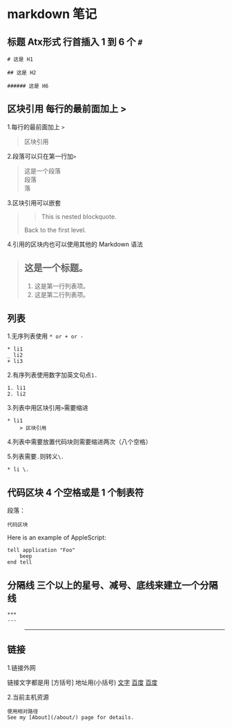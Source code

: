 # markdown 笔记

## 标题 Atx形式 行首插入 1 到 6 个 `#`
```
# 这是 H1

## 这是 H2

###### 这是 H6
```

## 区块引用 每行的最前面加上 >
1.每行的最前面加上 `>`
> 区块引用

2.段落可以只在第一行加`>`
>这是一个段落  
段落  
落  

3.区块引用可以嵌套
>
> > This is nested blockquote.
>
> Back to the first level.

4.引用的区块内也可以使用其他的 Markdown 语法
> ## 这是一个标题。
> 
> 1.   这是第一行列表项。
> 2.   这是第二行列表项。

## 列表
1.无序列表使用 `* or + or -`
```
* li1
_ li2
+ li3
```

2.有序列表使用数字加英文句点`1.`
```
1. li1
2. li2
```  

3.列表中用区块引用`>`需要缩进
```
* li1
	> 区块引用
```

4.列表中需要放置代码块则需要缩进两次（八个空格）

5.列表需要`.`则转义`\.`
```
* li \.
```

## 代码区块 4 个空格或是 1 个制表符
段落：

    代码区块

Here is an example of AppleScript:

    tell application "Foo"
        beep
    end tell

## 分隔线 三个以上的星号、减号、底线来建立一个分隔线
    ***
    ---
> ---

## 链接
1.链接外网
 
   链接文字都是用 [方括号]
    地址用(小括号)
    [文字](地址 "title")
    [百度](www.baidu.com "baidu.com")
[百度](www.baidu.com "baidu.com")

2.当前主机资源

    使用相对路径
    See my [About](/about/) page for details.







